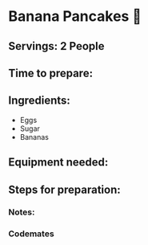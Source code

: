 # Banana Pancakes 🥞 

## Servings: 2 People

## Time to prepare: 

## Ingredients:
- Eggs
- Sugar
- Bananas

## Equipment needed:


## Steps for preparation:



### Notes:



### Codemates #
